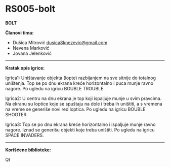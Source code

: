 # RS005-bolt
**BOLT**

**Članovi tima:**
   + Dušica Mitrović dusica8knezevic@gmail.com
   + Nevena Marković
   + Jovana Jelenković
  
  ***
**Kratak opis igrice:**

Igrica1: Uništavanje objekta (lopte) razbijanjem na sve sitnije do totalnog uništenja.
		 Top se po dnu ekrana kreće horizontalno i puca munje ravno nagore.
		 Po ugledu na igricu BOUBLE TROUBLE.

Igrica2: U centru na dnu ekrana je top koji ispaljuje munje u svim pravcima. Na ekranu
		 su loptice koje se spuštaju na dole i treba ih uništiti, a s vremena na vreme
		 se generiše novi red loptica. 
		 Po ugledu na igricu BOUBLE SHOOTER.

Igrica3: Top se po dnu ekrana kreće horizontalno i ispaljuje munje ravno nagore. Iznad
		 se generišu objekti koje treba uništiti.
		 Po ugledu na igricu SPACE INVADERS.
  
  ***
**Korišćene biblioteke:**

  Qt
